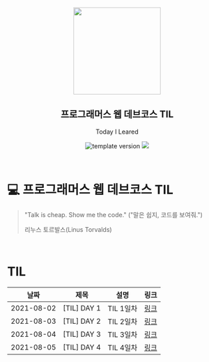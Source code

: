<br/>
<p align="middle" >
  <img width="200px;" src="./src/images/prgms-logo.png"/>
</p>
<h2 align="middle">프로그래머스 웹 데브코스 TIL</h2>
<p align="middle">Today I Leared</p>
<p align="middle">
  <img src="https://img.shields.io/badge/version-1.0.0-blue?style=flat-square" alt="template version"/>
  <img src="https://img.shields.io/badge/language-md-md.svg?style=flat-square"/>
</p>

<p align="middle">
  <!-- <a href="#">☕ 블로그 링크</a> -->  
</p>

<br/>

# 💻 프로그래머스 웹 데브코스 TIL

> "Talk is cheap. Show me the code."
> ("말은 쉽지, 코드를 보여줘.")
>
> 리누스 토르발스(Linus Torvalds)

<br/>

# TIL

|날짜|제목|설명|링크|
|---|---|---|---|
|2021-08-02|[TIL] DAY 1|TIL 1일차|[링크](https://hidelookit.tistory.com/247?category=1039705)|
|2021-08-03|[TIL] DAY 2|TIL 2일차|[링크](https://hidelookit.tistory.com/250?category=1039705)|
|2021-08-04|[TIL] DAY 3|TIL 3일차|[링크](https://hidelookit.tistory.com/253?category=1039705)|
|2021-08-05|[TIL] DAY 4|TIL 4일차|[링크](https://hidelookit.tistory.com/254?category=1039705)|
